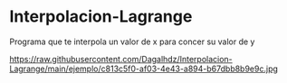 # Interpolacion-Lagrange

Programa que te interpola un valor de x para concer su valor de y

https://raw.githubusercontent.com/Dagalhdz/Interpolacion-Lagrange/main/ejemplo/c813c5f0-af03-4e43-a894-b67dbb8b9e9c.jpg
